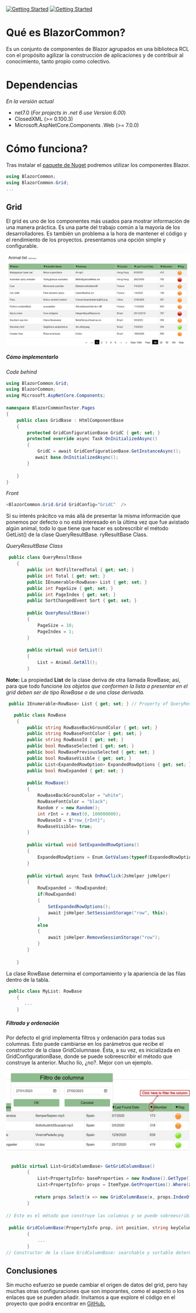 [![Getting Started](https://img.shields.io/badge/lang-en-red.svg)](https://www.nuget.org/packages/SqlClientCoreTool) [![Getting Started](https://img.shields.io/badge/lang-es-yellow.svg)](https://www.nuget.org/packages/SqlClientCoreTool)

# Qué es BlazorCommon?

Es un conjunto de componentes de Blazor agrupados en una biblioteca RCL con el propósito agilizar la construcción de aplicaciones y de contribuir al conocimiento, tanto propio como colectivo.

# Dependencias

_En la versión actual_

- net7.0 (_For projects in .net 6 use Version 6.00_)
- ClosedXML (>= 0.100.3)
- Microsoft.AspNetCore.Components .Web (>= 7.0.0)

# Cómo funciona?

Tras instalar el [paquete de Nuget](https://www.nuget.org/packages/BlazorCommon) podremos utilizar los componentes Blazor.

```csharp
using BlazorCommon;
using BlazorCommon.Grid;
...

```

## Grid

El grid es uno de los componentes más usados para mostrar información de una manera práctica. Es una parte del trabajo común a la mayoría de los desarrolladores. Es también un problema a la hora de mantener el código y el rendimiento de los proyectos. presentamos una opción simple y configurable.

![Simple grid](./GridExample.jpg)

##### Cómo implementarlo

_Code behind_

```csharp
using BlazorCommon.Grid;
using BlazorCommon;
using Microsoft.AspNetCore.Components;

namespace BlazorCommonTester.Pages
{
    public class GridBase : HtmlComponentBase
    {
        protected GridConfigurationBase GridC { get; set; }
        protected override async Task OnInitializedAsync()
        {
            GridC = await GridConfigurationBase.GetInstanceAsync();
           await base.OnInitializedAsync();
        }

    }
}

```

_Front_

```c#
<BlazorCommon.Grid.Grid GridConfig="GridC"  />
```

Si su interés prácitco va más allá de presentar la misma información que ponemos por defecto o no está interesado en la última vez que fue avistado algún animal, todo lo que tiene que hacer es sobrescribir el método GetList() de la clase QueryResultBase.
ryResultBase Class.

_QueryResultBase Class_

```csharp
 public class QueryResultBase
    {
        public int NotFilteredTotal { get; set; }
        public int Total { get; set; }
        public IEnumerable<RowBase> List { get; set; }
        public int PageSize { get; set; }
        public int PageIndex { get; set; }
        public SortChangedEvent Sort { get; set; }

        public QueryResultBase()
        {
            PageSize = 10;
            PageIndex = 1;
        }

        public virtual void GetList()
        {
            List = Animal.GetAll();
        }
```

**Note:** La propiedad **List** de la clase deriva de otra llamada RowBase; así, para que todo funcione _los objetos que conformen la lista a presentar en el grid deben ser de tipo RowBase o de una clase derivada._

```csharp
 public IEnumerable<RowBase> List { get; set; } // Property of QueryResultBase
```

```csharp
   public class RowBase
    {
        public string RowBaseBackGroundColor { get; set; }
        public string RowBaseFontColor { get; set; }
        public string RowBaseId { get; set; }
        public bool RowBaseSelected { get; set; }
        public bool RowBasePreviousSelected { get; set; }
        public bool RowBaseVisible { get; set; }
        public List<ExpandedRowOption> ExpandedRowOptions { get; set; }
        public bool RowExpanded { get; set; }

        public RowBase()
        {
            RowBaseBackGroundColor = "white";
            RowBaseFontColor = "black";
            Random r = new Random();
            int rInt = r.Next(0, 100000000);
            RowBaseId = $"row_{rInt}";
            RowBaseVisible= true;
        }

        public virtual void SetExpandedRowOptions()
        {
            ExpandedRowOptions = Enum.GetValues(typeof(ExpandedRowOption)).Cast<ExpandedRowOption>().ToList();
        }

        public virtual async Task OnRowClick(JsHelper jsHelper)
        {
            RowExpanded = !RowExpanded;
            if(RowExpanded)
            {
                SetExpandedRowOptions();
                await jsHelper.SetSessionStorage("row", this);
            }
            else
            {
                await jsHelper.RemoveSessionStorage("row");
            }
        }

    }
```

La clase RowBase determina el comportamiento y la apariencia de las filas dentro de la tabla.

```csharp
 public class MyList: RowBase
    {
       ...
    }
```

##### Filtrado y ordenación

Por defecto el grid implementa filtros y ordenación para todas sus columnas. Esto puede cambiarse en los parámetros que recibe el constructor de la clase GridColumnase. Ésta, a su vez, es inicializada en GridConfigurationBase, donde se puede sobreescribir el método que construye la anterior. Mucho lío, ¿no?. Mejor con un ejemplo.

![Getting filter grid](./filter_example.jpg)

```csharp

  public virtual List<GridColumnBase> GetGridColumnBase()
        {
            List<PropertyInfo> baseProperties = new RowBase().GetType().GetProperties().ToList();
            List<PropertyInfo> props = ItemType.GetProperties().Where(x => !baseProperties.Any(s => s.Name == x.Name)).ToList();

           return props.Select(x => new GridColumnBase(x, props.IndexOf(x), KeyColumn)).ToList();
        }

// Este es el método que construye las columnas y se puede sobreescribir para cambiar los parámetros que recibe el constructor.

 public GridColumnBase(PropertyInfo prop, int position, string keyColumnName, bool searchable =true, bool sortable= true)
        {
            ...
        }
// Constructor de la clase GridColumnBase: searchable y sortable determinan si la columna en cuestión se podrá filtrar, en el primer caso o ordenar en el segundo.

```

## Conclusiones

Sin mucho esfuerzo se puede cambiar el origen de datos del grid, pero hay muchas otras configuraciones que son imporantes, como el aspecto o los enlaces que se pueden añadir. Invitamos a que explore el código en el proyecto que podrá encontrar en [GitHub.](https://github.com/alexarriete/BlazorCommon)
